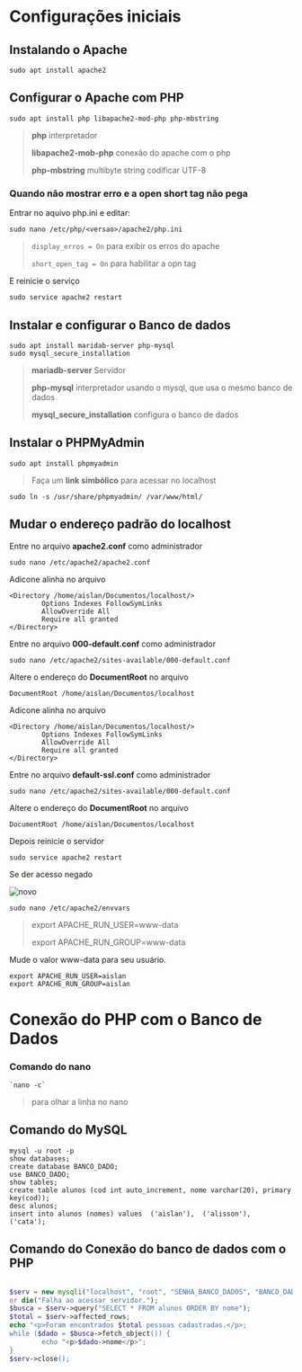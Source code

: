 # Configurações iniciais
## Instalando o Apache
```
sudo apt install apache2
```
## Configurar o Apache com PHP
```
sudo apt install php libapache2-mod-php php-mbstring
```
>
>**php** interpretador
>
>**libapache2-mob-php** conexão do apache com o php
>
>**php-mbstring** multibyte string codificar UTF-8
### Quando não mostrar erro e a open short tag não pega
Entrar no aquivo php.ini e editar:
```
sudo nano /etc/php/<versao>/apache2/php.ini
```
> `display_erros = On` para exibir os erros do apache
> 
> `short_open_tag = On` para habilitar a opn tag

E reinicie o serviço
```
sudo service apache2 restart
```
## Instalar e configurar o Banco de dados
```
sudo apt install maridab-server php-mysql
sudo mysql_secure_installation
```
>
>**mariadb-server** Servidor
>
>**php-mysql** interpretador usando o mysql, que usa o mesmo banco de dados
>
>**mysql_secure_installation** configura o banco de dados
>
## Instalar o PHPMyAdmin
```
sudo apt install phpmyadmin
```
>Faça um **link simbólico** para acessar no localhost
```
sudo ln -s /usr/share/phpmyadmin/ /var/www/html/
```
## Mudar o endereço padrão do localhost
Entre no arquivo **apache2.conf** como administrador
```
sudo nano /etc/apache2/apache2.conf
```
Adicone alinha no arquivo
```
<Directory /home/aislan/Documentos/localhost/>
        Options Indexes FollowSymLinks
        AllowOverride All
        Require all granted
</Directory>
```
Entre no arquivo **000-default.conf** como administrador
```
sudo nano /etc/apache2/sites-available/000-default.conf
```
Altere o endereço do **DocumentRoot** no arquivo
```
DocumentRoot /home/aislan/Documentos/localhost
```
Adicone alinha no arquivo
```
<Directory /home/aislan/Documentos/localhost/>
        Options Indexes FollowSymLinks
        AllowOverride All
        Require all granted
</Directory>
```
Entre no arquivo **default-ssl.conf** como administrador
```
sudo nano /etc/apache2/sites-available/000-default.conf
```
Altere o endereço do **DocumentRoot** no arquivo
```
DocumentRoot /home/aislan/Documentos/localhost
```
Depois reinicie o servidor
```
sudo service apache2 restart
```
Se der acesso negado

![novo](https://github.com/AislanPenha/php_moderno_basico/assets/130594608/b2e62f2c-dbe3-446a-aa40-869620956953)
```
sudo nano /etc/apache2/envvars
```
> export APACHE_RUN_USER=www-data
> 
> export APACHE_RUN_GROUP=www-data

Mude o valor www-data para seu usuário.
```
export APACHE_RUN_USER=aislan
export APACHE_RUN_GROUP=aislan
```
# Conexão do PHP com o Banco de Dados
### Comando do nano
```
`nano -c`
```
>para olhar a linha no nano
## Comando do MySQL
```
mysql -u root -p
show databases;
create database BANCO_DADO;
use BANCO_DADO;
show tables;
create table alunos (cod int auto_increment, nome varchar(20), primary key(cod));
desc alunos;
insert into alunos (nomes) values  ('aislan'),  ('alisson'),  ('cata');
```
## Comando do Conexão do banco de dados com o PHP
~~~php

$serv = new mysqli("localhost", "root", "SENHA_BANCO_DADOS", "BANCO_DADOS")
or die("Falha ao acessar servidor.");
$busca = $serv->query("SELECT * FROM alunos ORDER BY nome");
$total = $serv->affected_rows;
echo "<p>Foram encontrados $total pessoas cadastradas.</p>;
while ($dado = $busca->fetch_object()) {
        echo "<p>$dado->nome</p>";
}
$serv->close();
~~~
